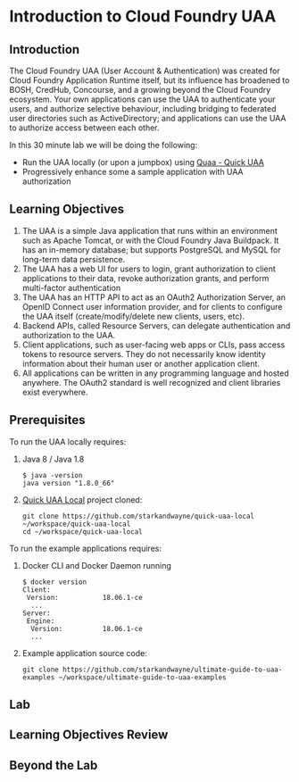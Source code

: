 # Introduction to Cloud Foundry UAA

## Introduction

The Cloud Foundry UAA (User Account & Authentication) was created for Cloud Foundry Application Runtime itself, but its influence has broadened to BOSH, CredHub, Concourse, and a growing beyond the Cloud Foundry ecosystem. Your own applications can use the UAA to authenticate your users, and authorize selective behaviour, including bridging to federated user directories such as ActiveDirectory; and applications can use the UAA to authorize access between each other.

In this 30 minute lab we will be doing the following:

* Run the UAA locally (or upon a jumpbox) using [Quaa - Quick UAA](https://github.com/starkandwayne/quaa)
* Progressively enhance some a sample application with UAA authorization

## Learning Objectives

1. The UAA is a simple Java application that runs within an environment such as Apache Tomcat, or with the Cloud Foundry Java Buildpack. It has an in-memory database; but supports PostgreSQL and MySQL for long-term data persistence.
1. The UAA has a web UI for users to login, grant authorization to client applications to their data, revoke authorization grants, and perform multi-factor authentication
1. The UAA has an HTTP API to act as an OAuth2 Authorization Server, an OpenID Connect user information provider, and for clients to configure the UAA itself (create/modify/delete new clients, users, etc).
1. Backend APIs, called Resource Servers, can delegate authentication and authorization to the UAA.
1. Client applications, such as user-facing web apps or CLIs, pass access tokens to resource servers. They do not necessarily know identity information about their human user or another application client.
1. All applications can be written in any programming language and hosted anywhere. The OAuth2 standard is well recognized and client libraries exist everywhere.

## Prerequisites

To run the UAA locally requires:

1. Java 8 / Java 1.8

    ```plain
    $ java -version
    java version "1.8.0_66"
    ```

1. [Quick UAA Local](https://github.com/starkandwayne/quick-uaa-local/) project cloned:

    ```plain
    git clone https://github.com/starkandwayne/quick-uaa-local ~/workspace/quick-uaa-local
    cd ~/workspace/quick-uaa-local
    ```

To run the example applications requires:

1. Docker CLI and Docker Daemon running

    ```plain
    $ docker version
    Client:
     Version:           18.06.1-ce
      ...
    Server:
     Engine:
      Version:          18.06.1-ce
      ...
    ```

1. Example application source code:

    ```plain
    git clone https://github.com/starkandwayne/ultimate-guide-to-uaa-examples ~/workspace/ultimate-guide-to-uaa-examples
    ```

## Lab

## Learning Objectives Review

## Beyond the Lab
